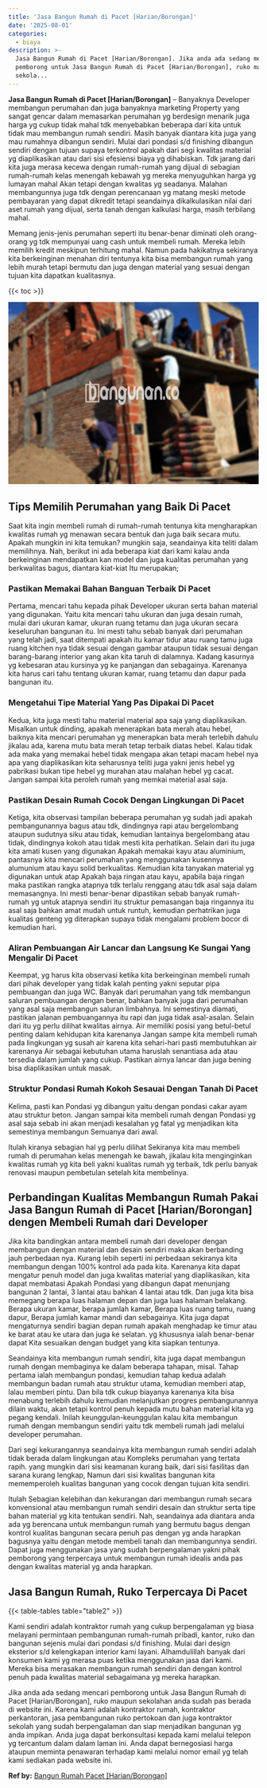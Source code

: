 ```yaml
---
title: 'Jasa Bangun Rumah di Pacet [Harian/Borongan]'
date: '2025-08-01'
categories:
  - biaya
description: >-
  Jasa Bangun Rumah di Pacet [Harian/Borongan]. Jika anda ada sedang mencari
  pemborong untuk Jasa Bangun Rumah di Pacet [Harian/Borongan], ruko maupun
  sekola...
---
```


**Jasa Bangun Rumah di Pacet \[Harian/Borongan\]** – Banyaknya Developer membangun perumahan dan juga banyaknya marketing Property yang sangat gencar dalam memasarkan perumahan yg berdesign menarik juga harga yg cukup tidak mahal tdk menyebabkan beberapa dari kita untuk tidak mau membangun rumah sendiri. Masih banyak diantara kita juga yang mau rumahnya dibangun sendiri. Mulai dari pondasi s/d finishing dibangun sendiri dengan tujuan supaya terkontrol apakah dari segi kwalitas material yg diaplikasikan atau dari sisi efesiensi biaya yg dihabiskan. Tdk jarang dari kita juga merasa kecewa dengan rumah-rumah yang dijual di sebagian rumah-rumah kelas menengah kebawah yg mereka menyuguhkan harga yg lumayan mahal Akan tetapi dengan kwalitas yg seadanya. Malahan membangunnya juga tdk dengan perencanaan yg matang meski metode pembayaran yang dapat dikredit tetapi seandainya dikalkulasikan nilai dari aset rumah yang dijual, serta tanah dengan kalkulasi harga, masih terbilang mahal.

Memang jenis-jenis perumahan seperti itu benar-benar diminati oleh orang-orang yg tdk mempunyai uang cash untuk membeli rumah. Mereka lebih memilih kredit meskipun terhitung mahal. Namun pada hakikatnya sekiranya kita berkeinginan menahan diri tentunya kita bisa membangun rumah yang lebih murah tetapi bermutu dan juga dengan material yang sesuai dengan tujuan kita dapatkan kualitasnya.

{{< toc >}}

![Jasa Bangun Rumah di Pacet [Harian/Borongan]](/images/borong-bangunan-09.png)

## Tips Memilih Perumahan yang Baik Di Pacet

Saat kita ingin membeli rumah di rumah-rumah tentunya kita mengharapkan kwalitas rumah yg menawan secara bentuk dan juga baik secara mutu. Apakah mungkin ini kita temukan? mungkin saja, seandainya kita teliti dalam memilihnya. Nah, berikut ini ada beberapa kiat dari kami kalau anda berkeinginan mendapatkan kan model dan juga kualitas perumahan yang berkwalitas bagus, diantara kiat-kiat Itu merupakan;

### Pastikan Memakai Bahan Banguan Terbaik Di Pacet

Pertama, mencari tahu kepada pihak Developer ukuran serta bahan material yang digunakan. Yaitu kita mencari tahu ukuran dan juga desain rumah, mulai dari ukuran kamar, ukuran ruang tetamu dan juga ukuran secara keseluruhan bangunan itu. Ini mesti tahu sebab banyak dari perumahan yang telah jadi, saat ditempati apakah itu kamar tidur atau ruang tamu juga ruang kitchen nya tidak sesuai dengan gambar ataupun tidak sesuai dengan barang-barang interior yang akan kita taruh di dalamnya. Kadang kasurnya yg kebesaran atau kursinya yg ke panjangan dan sebagainya. Karenanya kita harus cari tahu tentang ukuran kamar, ruang tetamu dan dapur pada bangunan itu.

### Mengetahui Tipe Material Yang Pas Dipakai Di Pacet

Kedua, kita juga mesti tahu material material apa saja yang diaplikasikan. Misalkan untuk dinding, apakah menerapkan bata merah atau hebel, baiknya kita mencari perumahan yg menerapkan bata merah terlebih dahulu jikalau ada, karena mutu bata merah tetap terbaik diatas hebel. Kalau tidak ada maka yang memakai hebel tidak mengapa akan tetapi macam hebel nya apa yang diaplikasikan kita seharusnya teliti juga yakni jenis hebel yg pabrikasi bukan tipe hebel yg murahan atau malahan hebel yg cacat. Jangan sampai kita peroleh rumah yang memkai material asal saja.

### Pastikan Desain Rumah Cocok Dengan Lingkungan Di Pacet

Ketiga, kita observasi tampilan beberapa perumahan yg sudah jadi apakah pembangunannya bagus atau tdk, dindingnya rapi atau bergelombang ataupun sudutnya siku atau tidak, kemudian lantainya bergelombang atau tidak, dindingnya kokoh atau tidak mesti kita perhatikan. Selain dari itu juga kita amati kusen yang digunakan Apakah memakai kayu atau aluminium, pantasnya kita mencari perumahan yang menggunakan kusennya alumunium atau kayu solid berkualitas. Kemudian kita tanyakan material yg digunakan untuk atap Apakah baja ringan atau kayu, apabila baja ringan maka pastikan rangka atapnya tdk terlalu renggang atau tdk asal saja dalam memasangnya. Ini mesti benar-benar dipastikan sebab banyak rumah-rumah yg untuk atapnya sendiri itu struktur pemasangan baja ringannya itu asal saja bahkan amat mudah untuk runtuh, kemudian perhatrikan juga kualitas genteng yg diterapkan supaya tidak mengalami problem bocor di kemudian hari.

### Aliran Pembuangan Air Lancar dan Langsung Ke Sungai Yang Mengalir Di Pacet

Keempat, yg harus kita observasi ketika kita berkeinginan membeli rumah dari pihak developer yang tidak kalah penting yakni seputar pipa pembuangan dan juga WC. Banyak dari perumahan yang tdk membangun saluran pembuangan dengan benar, bahkan banyak juga dari perumahan yang asal saja membangun saluran limbahnya. Ini semestinya diamati, pastikan jalanan pembuangannya itu rapi dan juga tidak asal-asalan. Selain dari itu yg perlu dilihat kwalitas airnya. Air memiliki posisi yang betul-betul penting dalam kehidupan kita karenanya Jangan sampe kita membeli rumah pada lingkungan yg susah air karena kita sehari-hari pasti membutuhkan air karenanya Air sebagai kebutuhan utama haruslah senantiasa ada atau tersedia dalam jumlah yang cukup. Pastikan airnya lancar dan juga bening bisa diaplikasikan untuk masak.

### Struktur Pondasi Rumah Kokoh Sesauai Dengan Tanah Di Pacet

Kelima, pasti kan Pondasi yg dibangun yaitu dengan pondasi cakar ayam atau struktur beton. Jangan sampai kita membeli rumah dengan Pondasi yg asal saja sebab ini akan menjadi kesalahan yg fatal yg menjadikan kita semestinya membangun Semuanya dari awal.

Itulah kiranya sebagian hal yg perlu dilihat Sekiranya kita mau membeli rumah di perumahan kelas menengah ke bawah, jikalau kita menginginkan kwalitas rumah yg kita beli yakni kualitas rumah yg terbaik, tdk perlu banyak renovasi maupun pembetulan setelah kita membelinya.

## Perbandingan Kualitas Membangun Rumah Pakai Jasa Bangun Rumah di Pacet \[Harian/Borongan\] dengen Membeli Rumah dari Developer

Jika kita bandingkan antara membeli rumah dari developer dengan membangun dengan material dan desain sendiri maka akan berbanding jauh perbedaan nya. Kurang lebih seperti ini perbedaan sekiranya kita membangun dengan 100% kontrol ada pada kita. Karenanya kita dapat mengatur penuh model dan juga kwalitas material yang diaplikasikan, kita dapat membatasi Apakah Pondasi yang dibangun dapat menunjang bangunan 2 lantai, 3 lantai atau bahkan 4 lantai atau tdk. Dan juga kita bisa memegang berapa luas halaman depan dan juga luas halaman belakang. Berapa ukuran kamar, berapa jumlah kamar, Berapa luas ruang tamu, ruang dapur, Berapa jumlah kamar mandi dan sebagainya. Kita juga dapat mengaturnya sendiri bagian depan rumah apakah menghadap ke timur atau ke barat atau ke utara dan juga ke selatan. yg khususnya ialah benar-benar dapat Kita sesuaikan dengan budget yang kita siapkan tentunya.

Seandainya kita membangun rumah sendiri, kita juga dapat membangun rumah dengan membaginya ke dalam beberapa tahapan, misal. Tahap pertama ialah membangun pondasi, kemudian tahap kedua adalah membangun badan rumah atau struktur utama, kemudian memberi atap, lalau memberi pintu. Dan bila tdk cukup biayanya karenanya kita bisa menabung terlebih dahulu kemudian melanjutkan progres pembangunannya dilain waktu, akan tetapi kontrol penuh kepada mutu bahan material kita yg pegang kendali. Inilah keunggulan-keunggulan kalau kita membangun rumah dengan membangun sendiri yaitu tdk membeli rumah jadi melalui developer perumahan.

Dari segi kekurangannya seandainya kita membangun rumah sendiri adalah tidak berada dalam lingkungan atau Kompleks perumahan yang tertata rapih. yang mungkin dari sisi keamanan kurang baik, dari sisi fasilitas dan sarana kurang lengkap, Namun dari sisi kwalitas bangunan kita mememperoleh kualitas bangunan yang cocok dengan tujuan kita sendiri.

Itulah Sebagian kelebihan dan kekurangan dari membangun rumah secara konvensional atau membangun rumah sendiri desain dan struktur serta tipe bahan material yg kita tentukan sendiri. Nah, seandainya ada diantara anda ada yg berencana untuk membangun rumah yang bermutu bagus dengan kontrol kualitas bangunan secara penuh pas dengan yg anda harapkan bagusnya yaitu dengan metode membeli tanah dan membangunnya sendiri. Dapat juga menggunakan jasa yang sudah berpengalaman yakni pihak pemborong yang terpercaya untuk membangun rumah idealis anda pas dengan kwalitas material yg anda harapkan.

## Jasa Bangun Rumah, Ruko Terpercaya Di Pacet

{{< table-tables table="table2" >}}

Kami sendiri adalah kontraktor rumah yang cukup berpengalaman yg biasa melayani permintaan pembangunan rumah-rumah pribadi, kantor, ruko dan bangunan sejenis mulai dari pondasi s/d finishing. Mulai dari design eksterior s/d kelengkapan interior kami layani. Alhamdulillah banyak dari konsumen kami yg merasa puas ketika menggunakan jasa dari kami. Mereka bisa merasakan membangun rumah sendiri dan dengan kontrol penuh pada kwalitas material sebagaimana yg mereka harapkan.

Jika anda ada sedang mencari pemborong untuk Jasa Bangun Rumah di Pacet \[Harian/Borongan\], ruko maupun sekolahan anda sudah pas berada di website ini. Karena kami adalah kontraktor rumah, kontraktor perkantoran, jasa pembangunan ruko pertokoan dan juga kontraktor sekolah yang sudah berpengalaman dan siap menjadikan bangunan yg anda impikan. Anda juga dapat berkonsultasi kepada kami melalui telepon yg tercantum dalam dalam laman ini. Anda dapat bernegosiasi harga ataupun meminta penawaran terhadap kami melalui nomor email yg telah kami sediakan pada website ini.

**Ref by:** [Bangun Rumah Pacet [Harian/Borongan]](https://id.wikipedia.org/wiki/Bangun)
